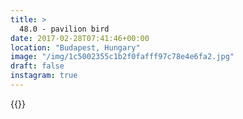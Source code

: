 ```yaml
---
title: >
  48.0 - pavilion bird
date: 2017-02-28T07:41:46+00:00
location: "Budapest, Hungary"
image: "/img/1c5002355c1b2f0fafff97c78e4e6fa2.jpg"
draft: false
instagram: true
---
```


{{<photo src="/img/1c5002355c1b2f0fafff97c78e4e6fa2.jpg">}}
